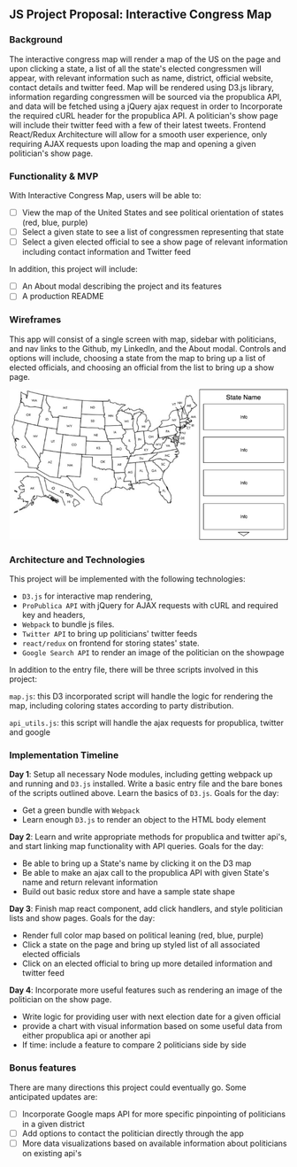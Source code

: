 ## JS Project Proposal: Interactive Congress Map

### Background

The interactive congress map will render a map of the US on the page and upon clicking a state, a list of all the state's elected congressmen will appear, with relevant information such as name, district, official website, contact details and twitter feed. Map will be rendered using D3.js library, information regarding congressmen will be sourced via the propublica API, and data will be fetched using a jQuery ajax request in order to Incorporate the required cURL header for the propublica API. A politician's show page will include their twitter feed with a few of their latest tweets. Frontend React/Redux Architecture will allow for a smooth user experience, only requiring AJAX requests upon loading the map and opening a given politician's show page.

### Functionality & MVP  

With Interactive Congress Map, users will be able to:

- [ ] View the map of the United States and see political orientation of states (red, blue, purple)
- [ ] Select a given state to see a list of congressmen representing that state
- [ ] Select a given elected official to see a show page of relevant information including contact information and Twitter feed

In addition, this project will include:

- [ ] An About modal describing the project and its features
- [ ] A production README

### Wireframes

This app will consist of a single screen with map, sidebar with politicians, and nav links to the Github, my LinkedIn, and the About modal. Controls and options will include, choosing a state from the map to bring up a list of elected officials, and choosing an official from the list to bring up a show page.

![wireframes](./assets/images/Interactive_congress_map.jpg)

### Architecture and Technologies

This project will be implemented with the following technologies:

- `D3.js` for interactive map rendering,
- `ProPublica API` with jQuery for AJAX requests with cURL and required key and headers,
- `Webpack` to bundle js files.
- `Twitter API` to bring up politicians' twitter feeds
- `react/redux` on frontend for storing states' state.
- `Google Search API` to render an image of the politician on the showpage

In addition to the entry file, there will be three scripts involved in this project:

`map.js`: this D3 incorporated script will handle the logic for rendering the map, including coloring states according to party distribution.

`api_utils.js`: this script will handle the ajax requests for propublica, twitter and google

### Implementation Timeline

**Day 1**: Setup all necessary Node modules, including getting webpack up and running and `D3.js` installed. Write a basic entry file and the bare bones of the scripts outlined above.  Learn the basics of `D3.js`. Goals for the day:

- Get a green bundle with `Webpack`
- Learn enough `D3.js` to render an object to the HTML body element

**Day 2**: Learn and write appropriate methods for propublica and twitter api's, and start linking map functionality with API queries. Goals for the day:

- Be able to bring up a State's name by clicking it on the D3 map
- Be able to make an ajax call to the propublica API with given State's name and return relevant information
- Build out basic redux store and have a sample state shape

**Day 3**: Finish map react component, add click handlers, and style politician lists and show pages. Goals for the day:

- Render full color map based on political leaning (red, blue, purple)
- Click a state on the page and bring up styled list of all associated elected officials
- Click on an elected official to bring up more detailed information and twitter feed


**Day 4**: Incorporate more useful features such as rendering an image of the politician on the show page.

- Write logic for providing user with next election date for a given official
- provide a chart with visual information based on some useful data from either propublica api or another api
- If time: include a feature to compare 2 politicians side by side


### Bonus features

There are many directions this project could eventually go.  Some anticipated updates are:

- [ ] Incorporate Google maps API for more specific pinpointing of politicians in a given district
- [ ] Add options to contact the politician directly through the app
- [ ] More data visualizations based on available information about politicians on existing api's
